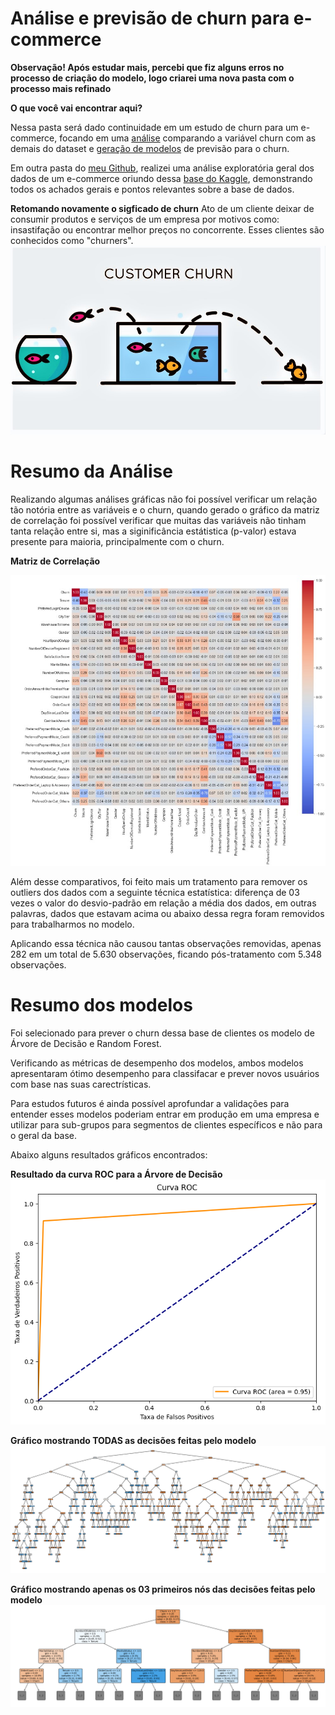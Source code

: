 # Análise e previsão de churn para e-commerce

**Observação! Após estudar mais, percebi que fiz alguns erros no processo de criação do modelo, logo criarei uma nova pasta com o processo mais refinado**

**O que você vai encontrar aqui?**

Nessa pasta será dado continuidade em um estudo de churn para um e-commerce, focando em uma [análise](https://github.com/PedroReste/prescriptive_and_prediction_analysis/blob/main/pt_analise_e_modelo_para_previsao_de_churn_em_ecommerce/analise_de_dados_focado_para_o_modelo_de_churn.ipynb) comparando a variável churn com as demais do dataset e [geração de modelos](https://github.com/PedroReste/prescriptive_and_prediction_analysis/blob/main/pt_analise_e_modelo_para_previsao_de_churn_em_ecommerce/modelo_de_previsao_de_churn_em_um_ecommerce.ipynb) de previsão para o churn.

Em outra pasta do [meu Github](https://github.com/PedroReste/diagnostics_and_descriptive_analysis/tree/main/pt_analise_de_dados_de_ecommerce_para_previsoes_de_churn), realizei uma análise exploratória geral dos dados de um e-commerce oriundo dessa [base do Kaggle](https://www.kaggle.com/datasets/ankitverma2010/ecommerce-customer-churn-analysis-and-prediction), demonstrando todos os achados gerais e pontos relevantes sobre a base de dados.

**Retomando novamente o sigficado de churn**
Ato de um cliente deixar de consumir produtos e serviços de um empresa por motivos como: insastifação ou encontrar melhor preços no concorrente. Esses clientes são conhecidos como "churners".
![Imagem para retratar o churn](image.png)

# **Resumo da Análise**
Realizando algumas análises gráficas não foi possível verificar um relação tão notória entre as variáveis e o churn, quando gerado o gráfico da matriz de correlação foi possível verificar que muitas das variáveis não tinham tanta relação entre si, mas a siginificância estátistica (p-valor) estava presente para maioria, principalmente com o churn.

**Matriz de Correlação**

![Matriz de Correlação](matriz_de_correlacao.jpeg)

Além desse comparativos, foi feito mais um tratamento para remover os outliers dos dados com a seguinte técnica estatística: diferença de 03 vezes o valor do desvio-padrão em relação a média dos dados, em outras palavras, dados que estavam acima ou abaixo dessa regra foram removidos para trabalharmos no modelo.

Aplicando essa técnica não causou tantas observações removidas, apenas 282 em um total de 5.630 observações, ficando pós-tratamento com 5.348 observações.

# **Resumo dos modelos**

Foi selecionado para prever o churn dessa base de clientes os modelo de Árvore de Decisão e Random Forest.

Verificando as métricas de desempenho dos modelos, ambos modelos apresentaram ótimo desempenho para classifacar e prever novos usuários com base nas suas carectrísticas.

Para estudos futuros é ainda possível aprofundar a validações para entender esses modelos poderiam entrar em produção em uma empresa e utilizar para sub-grupos para segmentos de clientes específicos e não para o geral da base.

Abaixo alguns resultados gráficos encontrados:

**Resultado da curva ROC para a Árvore de Decisão**
![Curva ROC Árvore de Decisão](curva_roc_decision_tree.png)

**Gráfico mostrando TODAS as decisões feitas pelo modelo**
![Árvore de Decisão](decision_tree.png)

**Gráfico mostrando apenas os 03 primeiros nós das decisões feitas pelo modelo**
![Árvore de Decisão, os 03 primeiros nós](decision_tree_max_depth_3.png)

